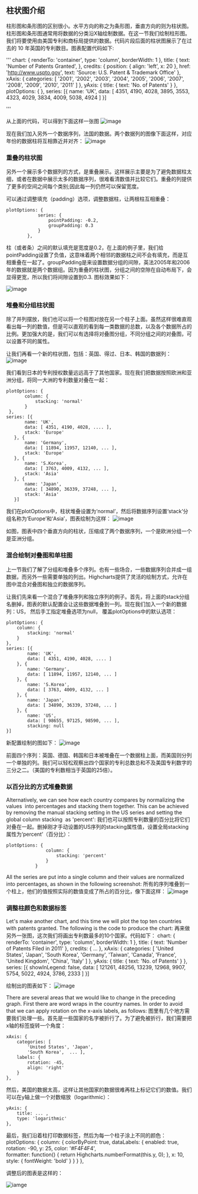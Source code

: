 ## 柱状图介绍

柱形图和条形图的区别很小。水平方向的称之为条形图，垂直方向的则为柱状图。柱形图和条形图通常用将数据的分类沿X轴绘制数据。在这一节我们绘制柱形图。我们将要使用由美国专利和商标局提供的数据。代码片段后面的柱状图展示了在过去的 10 年英国的专利数目。图表配置代码如下:

'''
    chart: {
        renderTo: 'container',
            type: 'column',
            borderWidth: 1
        },
        title: {
            text: 'Number of Patents Granted',
        },
        credits: { 
           position: {
              align: 'left',
              x: 20
           },
           href: 'http://www.uspto.gov',
           text: 'Source: U.S. Patent & Trademark Office'
        },
        xAxis: {
            categories: [ 
                '2001', '2002', '2003', '2004', '2005', 
                '2006', '2007', '2008', '2009', '2010',
                '2011' ]
        },
        yAxis: {
            title: {
                text: 'No. of Patents'
            }
        },
        plotOptions: {
        },
        series: [{
            name: 'UK',
            data: [ 4351, 4190, 4028, 3895, 3553, 
                    4323, 4029, 3834, 4009, 5038, 4924 ]
        }]

'''

从上面的代码，可以得到下面这样一张图
![image](images/04_01.png)

现在我们加入另外一个数据序列，法国的数据。两个数据列的图像下面这样，对应年份的数据柱将互相靠近并对齐：
![image](images/04_02.png)

### 重叠的柱状图

另外一个展示多个数据列的方式，是重叠展示。这样展示主要是为了避免数据柱太细，或者在数据中展示太多的数据序列，很难看清数值并比较它们。重叠的列提供了更多的空间之间每个类别;因此每一列仍然可以保留宽度。

可以通过调整填充（padding）选项，调整数据柱，让两根柱互相重叠：

    plotOptions: {
                series: {
                    pointPadding: -0.2,
                    groupPadding: 0.3
                }
            },

柱（或者条）之间的默认填充是宽度是0.2，在上面的例子里，我们给pointPadding设置了负值，这意味着两个相邻的数据柱之间不会有填充，而是互相重叠在一起了。groupPadding是来设置数据分组的间隙，英法2005年和2006年的数据就是两个数据组。因为重叠的柱状图，分组之间的空隙在自动布局下，会显得更宽，所以我们将间隙设置到0.3. 图标效果如下：

![image](images/04_03.png)

### 堆叠和分组柱状图

除了并列摆放，我们也可以将一个柱图对放在另一个柱子上面。虽然这样很难直观看出每一列的数值，但是可以直观的看到每一类数据的总数，以及各个数据所占的比例。更加强大的是，我们可以有选择将对叠图分组，不同分组之间的对叠图，可以设置不同的属性。

让我们再看一个新的柱状图，包括：英国、得过、日本、韩国的数据列：
![image](images/04_04.png)

我们看到日本的专利授权数量远远高于了其他国家。现在我们把数据按照欧洲和亚洲分组，将同一大洲的专利数量对叠在一起：

    plotOptions: {
           column: {
               stacking: 'normal'
           }
     },
    series: [{
           name: 'UK',
           data: [ 4351, 4190, 4028, .... ],
           stack: 'Europe'
       }, {
           name: 'Germany',
           data: [ 11894, 11957, 12140, ... ],
           stack: 'Europe'
       }, {
           name: 'S.Korea',
           data: [ 3763, 4009, 4132, ... ],
           stack: 'Asia'
       }, {
           name: 'Japan',
           data: [ 34890, 36339, 37248, ... ],
           stack: 'Asia'
       }]

我们在plotOptions中，柱状堆叠设置为‘normal’，然后将数据序列设置‘stack’分组名称为‘Europe’和‘Asia’，图表绘制为这样：
![image](images/04_05.png)

如图，图表中四个垂直方向的柱状，压缩成了两个数据序列，一个是欧洲分组一个是亚洲分组。

### 混合绘制对叠图和单柱图

上一节我们了解了分组和堆叠多个序列。也有一些场合，一些数据序列合并成一组数据，而另外一些需要单独的列出。Highcharts提供了灵活的绘制方式，允许在图中混合对叠图和独立的数据序列。

让我们先来看一个混合了堆叠序列和独立序列的例子。首先，将上面的stack分组名删掉，图表的默认配置会让这些数据堆叠到一列。现在我们加入一个新的数据列：US， 然后手工指定堆叠选项为null， 覆盖plotOptions中的默认选项：

    plotOptions: {
        column: {
            stacking: 'normal'
        }
    },
    series: [{
            name: 'UK',
            data: [ 4351, 4190, 4028, .... ]
        }, {
            name: 'Germany',
            data: [ 11894, 11957, 12140, ... ]
        }, {
            name: 'S.Korea',
            data: [ 3763, 4009, 4132, ... ]
        }, {
            name: 'Japan',
            data: [ 34890, 36339, 37248, ... ]
        }, {
            name: 'US',
            data: [ 98655, 97125, 98590, ... ],
            stacking: null
    }]

新配置绘制的图如下：
![image](images/05_06.png)

前面四个序列：英国、德国、韩国和日本被堆叠在一个数据柱上面，而美国则分列一个单独的列。我们可以轻松观察出四个国家的专利总数总和不及美国专利数字的三分之二。（美国的专利数相当于英国的25倍）。


### 以百分比的方式堆叠数据
Alternatively, we can see how each country compares by normalizing the values  into percentages and stacking them together. This can be achieved by removing the manual stacking setting in the US series and setting the global column stacking  as 'percent':
我们也可以按照专利数量的百分比将它们对叠在一起。删掉刚才手动设置的US序列的stacking属性值，设置全局stacking属性为‘percent’（百分比）：

    plotOptions: {
                   column: {
                       stacking: 'percent'
                   }
               }

All the series are put into a single column and their values are normalized into percentages, as shown in the following screenshot:
所有的序列堆叠到一个柱上，他们的值按照实际的数值变成了所占的百分比，像下面这样：
![image](images/04_07.png)

### 调整柱颜色和数据标签
Let's make another chart, and this time we will plot the top ten countries with patents granted. The following is the code to produce the chart:
再来做另外一张图，这次我们将画出专利数最多的10个国家。代码如下：
    chart: {
        renderTo: 'container',
        type: 'column',
        borderWidth: 1
    },
    title: {
        text: 'Number of Patents Filed in 2011'
    },
    credits: { ... }, 
    xAxis: {
        categories: [ 
            'United States', 'Japan', 
            'South Korea', 'Germany', 'Taiwan', 
            'Canada', 'France', 'United Kingdom',
            'China', 'Italy' ]
    },
    yAxis: {
        title: {
            text: 'No. of Patents'
        }
    },
    series: [{
        showInLegend: false,
        data: [ 121261, 48256, 13239, 12968, 9907,
                5754, 5022, 4924, 3786, 2333 ]
    }]

绘制出的图表如下：
![image](images/04_08.png)

There are several areas that we would like to change in the preceding graph. First there are word wraps in the country names. In order to avoid that we can apply rotation on the x-axis labels, as follows:
图里有几个地方需要我们处理一些。首先是一些国家的名字被折行了。为了避免被折行，我们需要把x轴的标签旋转一个角度：
    
    xAxis: {
        categories: [ 
            'United States', 'Japan', 
            'South Korea',  ... ],
        labels: {
            rotation: -45,
            align: 'right'
        }
    },

然后，美国的数据太高，这样让其他国家的数据很难再柱上标记它们的数值。我们可以在y轴上做一个对数缩放（logarithmic）：

    yAxis: {
        title: ... ,
        type: 'logarithmic'
    },

最后，我们沿着柱打印数据标签，然后为每一个柱子涂上不同的颜色：
    plotOptions: {
        column: {
            colorByPoint: true,
            dataLabels: {
                enabled: true,
                rotation: -90,
                y: 25,
                color: '#F4F4F4',                       
                    formatter: function() {
                        return
                         Highcharts.numberFormat(this.y, 0);
                    },
                    x: 10,
                    style: {
                        fontWeight: 'bold'
                    }
                }
            }
        },

调整后的图表是这样的：

![iamge](images/04_09.png)